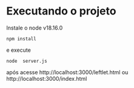 # Executando o projeto
Instale o node v18.16.0

```
npm install
```
e execute

```
node  server.js
```

após acesse http://localhost:3000/leftlet.html ou http://localhost:3000/index.html